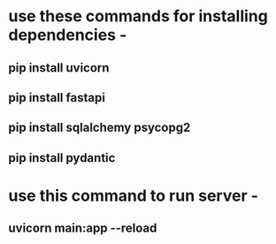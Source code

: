 # use these commands for installing dependencies - 

## pip install uvicorn
## pip install fastapi
## pip install sqlalchemy psycopg2
## pip install pydantic

# use this command to run server -

## uvicorn main:app --reload



